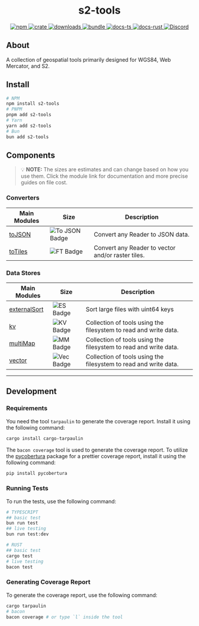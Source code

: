 <h1 style="text-align: center;">
  <div align="center">s2-tools</div>
</h1>

<p align="center">
  <a href="https://npmjs.org/package/s2-tools">
    <img src="https://img.shields.io/npm/v/s2-tools.svg?logo=npm&logoColor=white" alt="npm">
  </a>
  <a href="https://crates.io/crates/s2-tools">
    <img src="https://img.shields.io/crates/v/s2-tools.svg?logo=rust&logoColor=white" alt="crate">
  </a>
  <a href="https://www.npmjs.com/package/s2-tools">
    <img src="https://img.shields.io/npm/dm/s2-tools.svg" alt="downloads">
  </a>
  <a href="https://bundlejs.com/?q=s2-tools">
    <img src="https://img.shields.io/bundlejs/size/s2-tools" alt="bundle">
  </a>
  <a href="https://open-s2.github.io/s2-tools/">
    <img src="https://img.shields.io/badge/docs-typescript-yellow.svg" alt="docs-ts">
  </a>
  <a href="https://docs.rs/s2-tools">
    <img src="https://img.shields.io/badge/docs-rust-yellow.svg" alt="docs-rust">
  </a>
  <a href="https://discord.opens2.com">
    <img src="https://img.shields.io/discord/953563031701426206?logo=discord&logoColor=white" alt="Discord">
  </a>
</p>

## About

A collection of geospatial tools primarily designed for WGS84, Web Mercator, and S2.

## Install

```bash
# NPM
npm install s2-tools
# PNPM
pnpm add s2-tools
# Yarn
yarn add s2-tools
# Bun
bun add s2-tools
```

## Components

> 💡 **NOTE:** The sizes are estimates and can change based on how you use them. Click the module link for documentation and more precise guides on file cost.

### Converters

| Main Modules             | Size                          | Description                                                      |
| ------------------------ | ----------------------------- | ---------------------------------------------------------------- |
| [toJSON]                 | ![To JSON Badge][toJSONBadge] | Convert any Reader to JSON data.                                 |
| [toTiles]                | ![FT Badge][toTilesBadge]     | Convert any Reader to vector and/or raster tiles.                |

[toJSON]: https://github.com/Open-S2/s2-tools/tree/master/docs-ts/converters/toJSON.md
[toJSONBadge]: https://deno.bundlejs.com/badge?q=s2-tools&treeshake=[{+toJSON,toJSONLD,BufferReader+}]
[toTiles]: https://github.com/Open-S2/s2-tools/tree/master/docs-ts/converters/toTiles.md
[toTilesBadge]: https://deno.bundlejs.com/badge?q=s2-tools&treeshake=[{+toTiles,BufferReader+}]

### Data Stores

| Main Modules             | Size                          | Description                                                      |
| ------------------------ | ----------------------------- | ---------------------------------------------------------------- |
| [externalSort]           | ![ES Badge][esBadge]          | Sort large files with uint64 keys                                |
| [kv]                     | ![KV Badge][kvBadge]          | Collection of tools using the filesystem to read and write data. |
| [multiMap]               | ![MM Badge][mmBadge]          | Collection of tools using the filesystem to read and write data. |
| [vector]                 | ![Vec Badge][vecBadge]        | Collection of tools using the filesystem to read and write data. |

[externalSort]: https://github.com/Open-S2/s2-tools/tree/master/docs-ts/dataStores/externalSort.md
[esBadge]: https://deno.bundlejs.com/badge?q=s2-tools&treeshake=[{+externalSort+}]
[kv]: https://github.com/Open-S2/s2-tools/tree/master/docs-ts/dataStores/kv.md
[kvBadge]: https://deno.bundlejs.com/badge?q=s2-tools&treeshake=[{KV}]
[multiMap]: https://github.com/Open-S2/s2-tools/tree/master/docs-ts/dataStores/multimap.md
[mmBadge]: https://deno.bundlejs.com/badge?q=s2-tools&treeshake=[{MultiMap}]
[vector]: https://github.com/Open-S2/s2-tools/tree/master/docs-ts/dataStores/vector.md
[vecBadge]: https://deno.bundlejs.com/badge?q=s2-tools&treeshake=[{Vector}]

---

## Development

### Requirements

You need the tool `tarpaulin` to generate the coverage report. Install it using the following command:

```bash
cargo install cargo-tarpaulin
```

The `bacon coverage` tool is used to generate the coverage report. To utilize the [pycobertura](https://pypi.org/project/pycobertura/) package for a prettier coverage report, install it using the following command:

```bash
pip install pycobertura
```

### Running Tests

To run the tests, use the following command:

```bash
# TYPESCRIPT
## basic test
bun run test
## live testing
bun run test:dev

# RUST
## basic test
cargo test
# live testing
bacon test
```

### Generating Coverage Report

To generate the coverage report, use the following command:

```bash
cargo tarpaulin
# bacon
bacon coverage # or type `l` inside the tool
```
